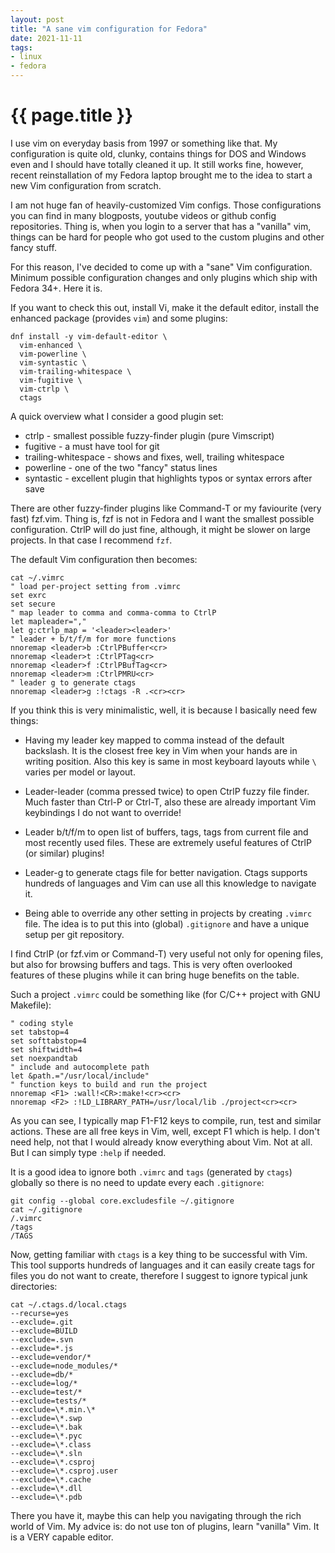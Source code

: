 ```yaml
---
layout: post
title: "A sane vim configuration for Fedora"
date: 2021-11-11
tags:
- linux
- fedora
---
```

{{ page.title }}
================

I use vim on everyday basis from 1997 or something like that. My configuration
is quite old, clunky, contains things for DOS and Windows even and I should
have totally cleaned it up. It still works fine, however, recent reinstallation
of my Fedora laptop brought me to the idea to start a new Vim configuration
from scratch.

I am not huge fan of heavily-customized Vim configs. Those configurations you
can find in many blogposts, youtube videos or github config repositories. Thing
is, when you login to a server that has a "vanilla" vim, things can be hard for
people who got used to the custom plugins and other fancy stuff.

For this reason, I've decided to come up with a "sane" Vim configuration.
Minimum possible configuration changes and only plugins which ship with Fedora
34+. Here it is.

If you want to check this out, install Vi, make it the default editor, install
the enhanced package (provides `vim`) and some plugins:

    dnf install -y vim-default-editor \
      vim-enhanced \
      vim-powerline \
      vim-syntastic \
      vim-trailing-whitespace \
      vim-fugitive \
      vim-ctrlp \
      ctags

A quick overview what I consider a good plugin set:

* ctrlp - smallest possible fuzzy-finder plugin (pure Vimscript)
* fugitive - a must have tool for git
* trailing-whitespace - shows and fixes, well, trailing whitespace
* powerline - one of the two "fancy" status lines
* syntastic - excellent plugin that highlights typos or syntax errors after save

There are other fuzzy-finder plugins like Command-T or my faviourite (very
fast) fzf.vim. Thing is, fzf is not in Fedora and I want the smallest possible
configuration. CtrlP will do just fine, although, it might be slower on large
projects. In that case I recommend `fzf`.

The default Vim configuration then becomes:

    cat ~/.vimrc
    " load per-project setting from .vimrc
    set exrc
    set secure
    " map leader to comma and comma-comma to CtrlP
    let mapleader=","
    let g:ctrlp_map = '<leader><leader>'
    " leader + b/t/f/m for more functions
    nnoremap <leader>b :CtrlPBuffer<cr>
    nnoremap <leader>t :CtrlPTag<cr>
    nnoremap <leader>f :CtrlPBufTag<cr>
    nnoremap <leader>m :CtrlPMRU<cr>
    " leader g to generate ctags
    nnoremap <leader>g :!ctags -R .<cr><cr>

If you think this is very minimalistic, well, it is because I basically need
few things:

* Having my leader key mapped to comma instead of the default backslash. It is
the closest free key in Vim when your hands are in writing position. Also this
key is same in most keyboard layouts while `\` varies per model or layout.

* Leader-leader (comma pressed twice) to open CtrlP fuzzy file finder. Much
faster than Ctrl-P or Ctrl-T, also these are already important Vim keybindings
I do not want to override!

* Leader b/t/f/m to open list of buffers, tags, tags from current file and most
recently used files. These are extremely useful features of CtrlP (or
similar) plugins!

* Leader-g to generate ctags file for better navigation. Ctags supports
 hundreds of languages and Vim can use all this knowledge to navigate it.

* Being able to override any other setting in projects by creating `.vimrc`
file. The idea is to put this into (global) `.gitignore` and have a unique
setup per git repository.

I find CtrlP (or fzf.vim or Command-T) very useful not only for opening files,
but also for browsing buffers and tags. This is very often overlooked features
of these plugins while it can bring huge benefits on the table.

Such a project `.vimrc` could be something like (for C/C++ project with GNU
Makefile):

    " coding style
    set tabstop=4
    set softtabstop=4
    set shiftwidth=4
    set noexpandtab
    " include and autocomplete path
    let &path.="/usr/local/include"
    " function keys to build and run the project
    nnoremap <F1> :wall!<CR>:make!<cr><cr>
    nnoremap <F2> :!LD_LIBRARY_PATH=/usr/local/lib ./project<cr><cr>

As you can see, I typically map F1-F12 keys to compile, run, test and similar
actions. These are all free keys in Vim, well, except F1 which is help. I don't
need help, not that I would already know everything about Vim. Not at all. But
I can simply type `:help` if needed.

It is a good idea to ignore both `.vimrc` and `tags` (generated by `ctags`)
globally so there is no need to update every each `.gitignore`:

    git config --global core.excludesfile ~/.gitignore
    cat ~/.gitignore
    /.vimrc
    /tags
    /TAGS

Now, getting familiar with `ctags` is a key thing to be successful with Vim.
This tool supports hundreds of languages and it can easily create tags for
files you do not want to create, therefore I suggest to ignore typical junk
directories:

    cat ~/.ctags.d/local.ctags
    --recurse=yes
    --exclude=.git
    --exclude=BUILD
    --exclude=.svn
    --exclude=*.js
    --exclude=vendor/*
    --exclude=node_modules/*
    --exclude=db/*
    --exclude=log/*
    --exclude=test/*
    --exclude=tests/*
    --exclude=\*.min.\*
    --exclude=\*.swp
    --exclude=\*.bak
    --exclude=\*.pyc
    --exclude=\*.class
    --exclude=\*.sln
    --exclude=\*.csproj
    --exclude=\*.csproj.user
    --exclude=\*.cache
    --exclude=\*.dll
    --exclude=\*.pdb

There you have it, maybe this can help you navigating through the rich world of
Vim. My advice is: do not use ton of plugins, learn "vanilla" Vim. It is a VERY
capable editor.
